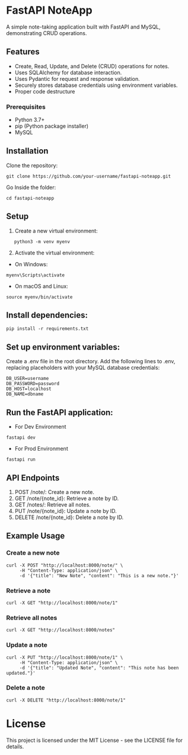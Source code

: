 # FastAPI NoteApp 
A simple note-taking application built with FastAPI and MySQL, demonstrating CRUD operations.

## Features
- Create, Read, Update, and Delete (CRUD) operations for notes.
- Uses SQLAlchemy for database interaction.
- Uses Pydantic for request and response validation.
- Securely stores database credentials using environment variables.
- Proper code destructure

### Prerequisites
- Python 3.7+
- pip (Python package installer)
- MySQL
  

## Installation
Clone the repository:
```
git clone https://github.com/your-username/fastapi-noteapp.git
```

Go Inside the folder:
```
cd fastapi-noteapp
```

## Setup
  1. Create a new virtual environment:
```
   python3 -m venv myenv
```

2. Activate the virtual environment:
- On Windows:
```
myenv\Scripts\activate
```

- On macOS and Linux:
```
source myenv/bin/activate
```



## Install dependencies:

```
pip install -r requirements.txt
```

## Set up environment variables:

Create a .env file in the root directory.
Add the following lines to .env, replacing placeholders with your MySQL database credentials:

```
DB_USER=username
DB_PASSWORD=password
DB_HOST=localhost
DB_NAME=dbname
```

## Run the FastAPI application:
- For Dev Environment

```
fastapi dev 
```

- For Prod Environment

```
fastapi run 
```

## API Endpoints
1. POST /note/: Create a new note.
2. GET /note/{note_id}: Retrieve a note by ID.
3. GET /notes/: Retrieve all notes.
4. PUT /note/{note_id}: Update a note by ID.
5. DELETE /note/{note_id}: Delete a note by ID.

## Example Usage
### Create a new note
```
curl -X POST "http://localhost:8000/note/" \
     -H "Content-Type: application/json" \
     -d '{"title": "New Note", "content": "This is a new note."}'
```

### Retrieve a note
```
curl -X GET "http://localhost:8000/note/1"
```

### Retrieve all notes
```
curl -X GET "http://localhost:8000/notes"
```

### Update a note
```
curl -X PUT "http://localhost:8000/note/1" \
     -H "Content-Type: application/json" \
     -d '{"title": "Updated Note", "content": "This note has been updated."}'
```

### Delete a note
```
curl -X DELETE "http://localhost:8000/note/1"
```

# License
This project is licensed under the MIT License - see the LICENSE file for details.
